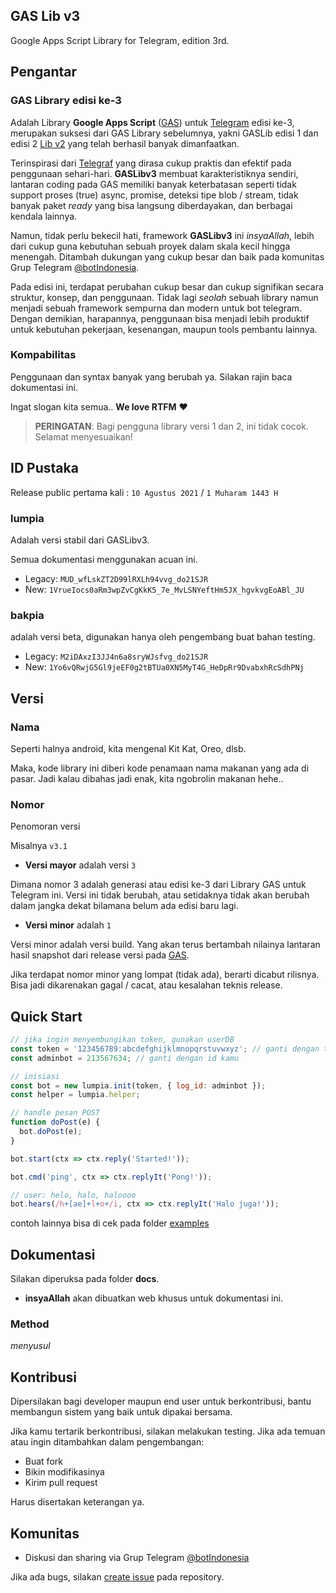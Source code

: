 ## GAS Lib v3

Google Apps Script Library for Telegram, edition 3rd.

## Pengantar

### GAS Library edisi ke-3 

Adalah Library **Google Apps Script** ([GAS]) untuk [Telegram] edisi ke-3, merupakan suksesi dari GAS Library sebelumnya, yakni GASLib edisi 1 dan edisi 2 [Lib v2] yang telah berhasil banyak dimanfaatkan.

Terinspirasi dari [Telegraf](https://telegraf.js.org/) yang dirasa cukup praktis dan efektif pada penggunaan sehari-hari. **GASLibv3** membuat karakteristiknya sendiri, lantaran coding pada GAS memiliki banyak keterbatasan seperti tidak support proses (true) async, promise, deteksi tipe blob / stream, tidak banyak paket _ready_ yang bisa langsung diberdayakan, dan berbagai kendala lainnya.

Namun, tidak perlu bekecil hati, framework **GASLibv3** ini _insyaAllah_, lebih dari cukup guna kebutuhan sebuah proyek dalam skala kecil hingga menengah. Ditambah dukungan yang cukup besar dan baik pada komunitas Grup Telegram [@botIndonesia].

Pada edisi ini, terdapat perubahan cukup besar dan cukup signifikan secara struktur, konsep, dan penggunaan. Tidak lagi _seolah_ sebuah library namun menjadi sebuah framework sempurna dan modern untuk bot telegram. Dengan demikian, harapannya, penggunaan bisa menjadi lebih produktif untuk kebutuhan pekerjaan, kesenangan, maupun tools pembantu lainnya.

### Kompabilitas

Penggunaan dan syntax banyak yang berubah ya. Silakan rajin baca dokumentasi ini.

Ingat slogan kita semua.. __We love RTFM__ ❤️

> **PERINGATAN**: Bagi pengguna library versi 1 dan 2, ini tidak cocok. Selamat menyesuaikan!

## ID Pustaka

Release public pertama kali : `10 Agustus 2021` / `1 Muharam 1443 H`

### lumpia

Adalah versi stabil dari GASLibv3.

Semua dokumentasi menggunakan acuan ini.

- Legacy: `MUD_wfLskZT2D99lRXLh94vvg_do21SJR`
- New: `1VrueIocs0aRm3wpZvCgKkK5_7e_MvLSNYeftHm5JX_hgvkvgEoABl_JU`

### bakpia

adalah versi beta, digunakan hanya oleh pengembang buat bahan testing.

- Legacy: `M2iDAxzI3JJ4n6a8sryWJsfvg_do21SJR`
- New: `1Yo6vQRwjG5Gl9jeEF0g2tBTUa0XN5MyT4G_HeDpRr9DvabxhRcSdhPNj`


## Versi

### Nama 

Seperti halnya android, kita mengenal Kit Kat, Oreo, dlsb.

Maka, kode library ini diberi kode penamaan nama makanan yang ada di pasar. Jadi kalau dibahas jadi enak, kita ngobrolin makanan hehe..

### Nomor

Penomoran versi

Misalnya `v3.1`

- **Versi mayor** adalah versi `3`

Dimana nomor 3 adalah generasi atau edisi ke-3 dari Library GAS untuk Telegram ini. Versi ini tidak berubah, atau setidaknya tidak akan berubah dalam jangka dekat bilamana belum ada edisi baru lagi.

- **Versi minor** adalah `1`

Versi minor adalah versi build. Yang akan terus bertambah nilainya lantaran hasil snapshot dari release versi pada [GAS].

Jika terdapat nomor minor yang lompat (tidak ada), berarti dicabut rilisnya. Bisa jadi dikarenakan gagal / cacat, atau kesalahan teknis release.

## Quick Start

```javascript
// jika ingin menyembungikan token, gunakan userDB
const token = '123456789:abcdefghijklmnopqrstuvwxyz'; // ganti dengan token bot mu
const adminbot = 213567634; // ganti dengan id kamu

// inisiasi
const bot = new lumpia.init(token, { log_id: adminbot });
const helper = lumpia.helper;

// handle pesan POST
function doPost(e) {
  bot.doPost(e);
}

bot.start(ctx => ctx.reply('Started!'));

bot.cmd('ping', ctx => ctx.replyIt('Pong!'));

// user: helo, halo, haloooo
bot.hears(/h+[ae]+l+o+/i, ctx => ctx.replyIt('Halo juga!'));

```

contoh lainnya bisa di cek pada folder [examples](https://github.com/telegrambotindonesia/GAS-Lib-v3/tree/main/examples)

## Dokumentasi

Silakan diperuksa pada folder **docs**.

- __insyaAllah__ akan dibuatkan web khusus untuk dokumentasi ini.


### Method

_menyusul_

## Kontribusi

Dipersilakan bagi developer maupun end user untuk berkontribusi, bantu membangun sistem yang baik untuk dipakai bersama.

Jika kamu tertarik berkontribusi, silakan melakukan testing. Jika ada temuan atau ingin ditambahkan dalam pengembangan:

- Buat fork
- Bikin modifikasinya
- Kirim pull request

Harus disertakan keterangan ya.

## Komunitas

- Diskusi dan sharing via Grup Telegram [@botIndonesia]

Jika ada bugs, silakan [create issue](https://github.com/telegrambotindonesia/GAS-Lib-v3/issues/new/choose) pada repository.

[Telegram]: https://www.telegram.org
[GAS]: https://developers.google.com/apps-script
[@botIndonesia]: https://t.me/botindonesia
[Lib v2]: https://github.com/banghasan/Telegram-Lib-GAS-V2